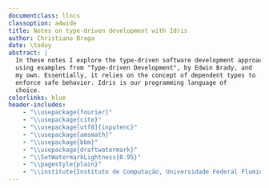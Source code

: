 ```yaml
---
documentclass: llncs
classoption: a4wide
title: Notes on type-driven development with Idris
author: Christiano Braga 
date: \today
abstract: | 
  In these notes I explore the type-driven software development approach
  using examples from "Type-driven Development", by Edwin Brady, and
  my own. Essentially, it relies on the concept of dependent types to
  enforce safe behavior. Idris is our programming language of 
  choice.
colorlinks: blue
header-includes:
    - "\\usepackage{fourier}"
    - "\\usepackage{cite}"
    - "\\usepackage[utf8]{inputenc}"
    - "\\usepackage{amsmath}"
    - "\\usepackage{bbm}"
    - "\\usepackage{draftwatermark}"
	- "\\SetWatermarkLightness{0.95}"
    - "\\pagestyle{plain}"
	- "\\institute{Instituto de Computação, Universidade Federal Fluminense \\and FADoSS Research Group, Universidad Complutense de Madrid \\and COIN Academic Partner, Tata Consultanncy Services Brazil}"
---
```

